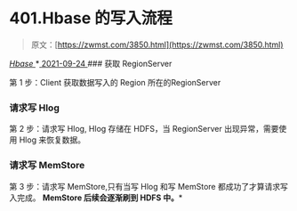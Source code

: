 <!--yml
category: 未分类
date: 0001-01-01 00:00:00
-->

# 401.Hbase 的写入流程

> 原文：[https://zwmst.com/3850.html](https://zwmst.com/3850.html)

   [ *Hbase* ](https://zwmst.com/hbase)*[ <time datetime="2021-09-24T10:52:40+08:00"> 2021-09-24 </time> ](https://zwmst.com/3850.html)  ### 获取 RegionServer

第 1 步：Client 获取数据写入的 Region 所在的RegionServer

### 请求写 Hlog

第 2 步：请求写 Hlog, Hlog 存储在 HDFS，当 RegionServer 出现异常，需要使用 Hlog 来恢复数据。

### 请求写 MemStore

第 3 步：请求写 MemStore,只有当写 Hlog 和写 MemStore 都成功了才算请求写入完成。
**MemStore 后续会逐渐刷到 HDFS 中。***